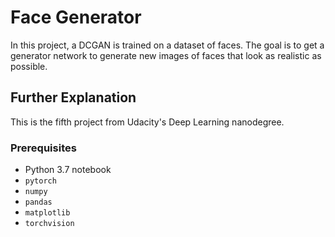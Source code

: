 # Face Generator
In this project, a DCGAN is trained on a dataset of faces. The goal is to get a generator network to generate new images of faces that look as realistic as possible.


## Further Explanation
This is the fifth project from Udacity's Deep Learning nanodegree. 


### Prerequisites
- Python 3.7 notebook 
- ```pytorch```
- ```numpy```
- ```pandas```
- ```matplotlib```
- ```torchvision```
